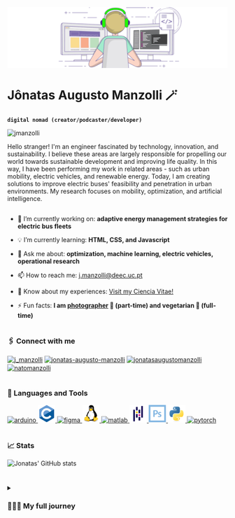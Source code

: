 <img src="https://raw.githubusercontent.com/leorrose/leorrose/master/readme_header.gif">

# Jônatas Augusto Manzolli  🪄

**`digital nomad (creator/podcaster/developer)`**

<p align="left"> <img src="https://komarev.com/ghpvc/?username=jmanzolli&label=Profile%20views&color=0e75b6&style=flat" alt="jmanzolli" /> </p>

<p align="left"> Hello stranger! I'm an engineer fascinated by technology, innovation, and sustainability. I believe these areas are largely responsible for propelling our world towards sustainable development and improving life quality. In this way, I have been performing my work in related areas - such as urban mobility, electric vehicles, and renewable energy. Today, I am creating solutions to improve electric buses' feasibility and penetration in urban environments. My research focuses on mobility, optimization, and artificial intelligence. </p>

##

- 🔭 I’m currently working on: **adaptive energy management strategies for electric bus fleets**

- 💡 I’m currently learning: **HTML, CSS, and Javascript**

- 💬 Ask me about: **optimization, machine learning, electric vehicles, operational research**

- 📫 How to reach me: j.manzolli@deec.uc.pt

- 📄 Know about my experiences: <a href="https://www.cienciavitae.pt/portal/ED1D-59E6-2B99" target="_blank">Visit my Ciencia Vitae!</a>

- ⚡ Fun facts: **I am <a href="https://www.natomanzolli.com/" target="_blank">photographer</a>
 📸 (part-time) and vegetarian 🌱 (full-time)**

#

### 🖇️ Connect with me
<p align="left">
<a href="https://twitter.com/j_manzolli" target="blank"><img align="center" src="https://raw.githubusercontent.com/rahuldkjain/github-profile-readme-generator/master/src/images/icons/Social/twitter.svg" alt="j_manzolli" height="30" width="40" /></a>
<a href="https://linkedin.com/in/jonatas-augusto-manzolli" target="blank"><img align="center" src="https://raw.githubusercontent.com/rahuldkjain/github-profile-readme-generator/master/src/images/icons/Social/linked-in-alt.svg" alt="jonatas-augusto-manzolli" height="30" width="40" /></a>
<a href="https://fb.com/jonatasaugustomanzolli" target="blank"><img align="center" src="https://raw.githubusercontent.com/rahuldkjain/github-profile-readme-generator/master/src/images/icons/Social/facebook.svg" alt="jonatasaugustomanzolli" height="30" width="40" /></a>
<a href="https://instagram.com/natomanzolli" target="blank"><img align="center" src="https://raw.githubusercontent.com/rahuldkjain/github-profile-readme-generator/master/src/images/icons/Social/instagram.svg" alt="natomanzolli" height="30" width="40" /></a>
</p>

#

### 🧰 Languages and Tools
<p align="left"> <a href="https://www.arduino.cc/" target="_blank" rel="noreferrer"> <img src="https://cdn.worldvectorlogo.com/logos/arduino-1.svg" alt="arduino" width="40" height="40"/> </a> <a href="https://www.cprogramming.com/" target="_blank" rel="noreferrer"> <img src="https://raw.githubusercontent.com/devicons/devicon/master/icons/c/c-original.svg" alt="c" width="40" height="40"/> </a> <a href="https://www.figma.com/" target="_blank" rel="noreferrer"> <img src="https://www.vectorlogo.zone/logos/figma/figma-icon.svg" alt="figma" width="40" height="40"/> </a> <a href="https://www.linux.org/" target="_blank" rel="noreferrer"> <img src="https://raw.githubusercontent.com/devicons/devicon/master/icons/linux/linux-original.svg" alt="linux" width="40" height="40"/> </a> <a href="https://www.mathworks.com/" target="_blank" rel="noreferrer"> <img src="https://upload.wikimedia.org/wikipedia/commons/2/21/Matlab_Logo.png" alt="matlab" width="40" height="40"/> </a> <a href="https://pandas.pydata.org/" target="_blank" rel="noreferrer"> <img src="https://raw.githubusercontent.com/devicons/devicon/2ae2a900d2f041da66e950e4d48052658d850630/icons/pandas/pandas-original.svg" alt="pandas" width="40" height="40"/> </a> <a href="https://www.photoshop.com/en" target="_blank" rel="noreferrer"> <img src="https://raw.githubusercontent.com/devicons/devicon/master/icons/photoshop/photoshop-line.svg" alt="photoshop" width="40" height="40"/> </a> <a href="https://www.python.org" target="_blank" rel="noreferrer"> <img src="https://raw.githubusercontent.com/devicons/devicon/master/icons/python/python-original.svg" alt="python" width="40" height="40"/> </a> <a href="https://pytorch.org/" target="_blank" rel="noreferrer"> <img src="https://www.vectorlogo.zone/logos/pytorch/pytorch-icon.svg" alt="pytorch" width="40" height="40"/> </a> </p>

#

### 📈 Stats
![Jonatas' GitHub stats](https://github-readme-stats.vercel.app/api?username=jmanzolli&show_icons=true&theme=tokyonight)

#

<details>
<summary><h3> 🧑🏻‍💻 My full journey </h3></summary>
Jônatas Augusto Manzolli holds an MSc degree in Energy for Sustainability from the University of Coimbra (2020). He is currently a PhD student in Sustainable Energy Systems by the same institution. He holds a BS degree in Electrical Engineering from the University of Campinas (2017). During his undergraduate period, he was an exchange student, with a scholarship (CsF/DAAD), at the Technical University of Munich (2014-2016). As a result of his research in electrical mobility, he received the SYLFF award (Tokyo foundation) for young world leaders (2019). He was selected to participate in the International Workshop on Innovating (IWI), an event dedicated to outstanding young researchers in Portugal, held at the Massachusetts Institute of Technology (2019). He was placed among the top ten best projects in the EDP University Challenge award (2020) and was a finalist in the Oeiras Valley Award (2020). His research interests are fast charging techniques, route optimization, urban mobility, and electric vehicles in general. Professionally, he worked at the company IAV Automotive Engineering (Munich, Germany) during 2015-2016. Since 2020 he is a fellow researcher at the Institute for Systems Engineering and Computers at Coimbra (INESCC).
